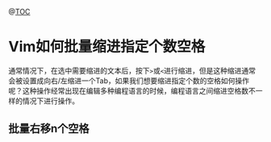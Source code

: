 @[TOC](NVIM常用操作技巧)

# Vim如何批量缩进指定个数空格

通常情况下，在选中需要缩进的文本后，按下`>`或`<`进行缩进，但是这种缩进通常会被设置成向右/左缩进一个Tab，如果我们想要缩进指定个数的空格如何操作呢？这种操作经常出现在编辑多种编程语言的时候，编程语言之间缩进空格数不一样的情况下进行操作。

## 批量右移n个空格
